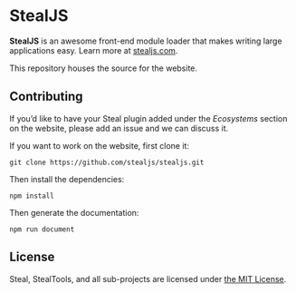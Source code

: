 # StealJS

**StealJS** is an awesome front-end module loader that makes writing large applications easy. Learn more at [stealjs.com](https://stealjs.com/).

This repository houses the source for the website.

## Contributing

If you’d like to have your Steal plugin added under the *Ecosystems* section on the website, please add an issue and we can discuss it.

If you want to work on the website, first clone it:

```
git clone https://github.com/stealjs/stealjs.git
```

Then install the dependencies:

```
npm install
```

Then generate the documentation:

```
npm run document
```

## License

Steal, StealTools, and all sub-projects are licensed under [the MIT License](https://github.com/stealjs/steal/blob/master/license.md).
